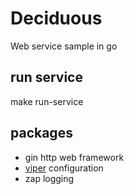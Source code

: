 # Deciduous

Web service sample in go

## run service

make run-service

## packages

- gin http web framework
- [viper] configuration
- zap logging


[viper]: https://github.com/spf13/viper
